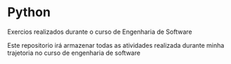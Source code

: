 # Python
 Exercios realizados durante o curso de Engenharia de Software


Este repositorio irá armazenar todas as atividades realizada durante minha trajetoria no curso de engenharia de software